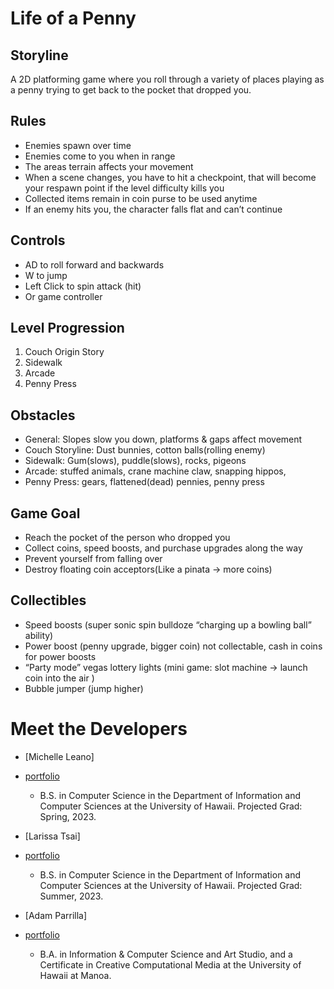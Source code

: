 # Life of a Penny

## Storyline
A 2D platforming game where you roll through a variety of places playing as a penny trying to get back to the pocket that dropped you.

## Rules
- Enemies spawn over time
- Enemies come to you when in range
- The areas terrain affects your movement
- When a scene changes, you have to hit a checkpoint, that will become your respawn point if the level difficulty kills you
- Collected items remain in coin purse to be used anytime
- If an enemy hits you, the character falls flat and can’t continue

## Controls
- AD to roll forward and backwards
- W to jump
- Left Click to spin attack (hit)
- Or game controller

## Level Progression
1. Couch Origin Story
2. Sidewalk
3. Arcade
4. Penny Press

## Obstacles
- General: Slopes slow you down, platforms & gaps affect movement
- Couch Storyline: Dust bunnies, cotton balls(rolling enemy)
- Sidewalk: Gum(slows), puddle(slows), rocks, pigeons
- Arcade: stuffed animals, crane machine claw, snapping hippos, 
- Penny Press: gears, flattened(dead) pennies, penny press

## Game Goal
- Reach the pocket of the person who dropped you
- Collect coins, speed boosts, and purchase upgrades along the way
- Prevent yourself from falling over
- Destroy floating coin acceptors(Like a pinata → more coins)

## Collectibles
- Speed boosts (super sonic spin bulldoze “charging up a bowling ball” ability)
- Power boost (penny upgrade, bigger coin) 
not collectable, cash in coins for power boosts
- “Party mode” vegas lottery lights (mini game: slot machine → launch coin into the air ) 
- Bubble jumper (jump higher)

# Meet the Developers
- [Michelle Leano]
- [portfolio](https://michnotmeesh.github.io/)
  - B.S. in Computer Science in the Department of Information and Computer Sciences at the University of Hawaii. Projected Grad: Spring, 2023.

- [Larissa Tsai]
- [portfolio](https://larissa-tsai.github.io/)
  - B.S. in Computer Science in the Department of Information and Computer Sciences at the University of Hawaii. Projected Grad: Summer, 2023.

- [Adam Parrilla]
- [portfolio](https://adamjparrilla.github.io/)
  - B.A. in Information & Computer Science and Art Studio, and a Certificate in Creative Computational Media at the University of Hawaii at Manoa.
